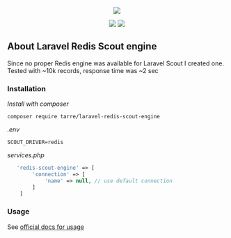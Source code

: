 <p align="center"><img src="https://i.imgur.com/C6Nk83V.png"></p>

<p align="center">
<a href="https://packagist.org/packages/tarre/laravel-redis-scout-engine"><img src="https://img.shields.io/packagist/v/tarre/laravel-redis-scout-engine?style=flat-square"></a>
<a href="https://packagist.org/packages/tarre/laravel-redis-scout-engine"><img src="https://img.shields.io/packagist/l/tarre/laravel-redis-scout-engine?style=flat-square"></a>
</p>

## About Laravel Redis Scout engine
Since no proper Redis engine was available for Laravel Scout I created one. Tested with ~10k records, response time was ~2 sec

### Installation

*Install with composer*

```
composer require tarre/laravel-redis-scout-engine
```

*.env*
```
SCOUT_DRIVER=redis
```

*services.php*
```php
   'redis-scout-engine' => [
        'connection' => [
            'name' => null, // use default connection
        ]
    ]
```

### Usage

See [official docs for usage](https://laravel.com/docs/8.x/scout#searching)
